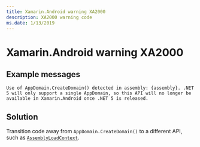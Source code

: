 ```yaml
---
title: Xamarin.Android warning XA2000
description: XA2000 warning code
ms.date: 1/13/2019
---
```

# Xamarin.Android warning XA2000

## Example messages

```
Use of AppDomain.CreateDomain() detected in assembly: {assembly}. .NET 5 will only support a single AppDomain, so this API will no longer be available in Xamarin.Android once .NET 5 is released.
```

## Solution

Transition code away from `AppDomain.CreateDomain()` to a different API, such as [`AssemblyLoadContext`][unloadability].

[unloadability]: https://docs.microsoft.com/dotnet/standard/assembly/unloadability
